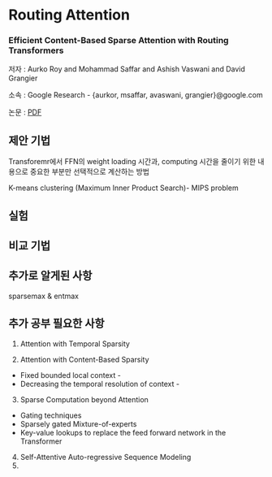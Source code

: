 # Routing Attention
### Efficient Content-Based Sparse Attention with Routing Transformers
저자 : Aurko Roy and Mohammad Saffar and Ashish Vaswani and David Grangier

소속 : Google Research - {aurkor, msaffar, avaswani, grangier}@google.com

논문 : [PDF](https://arxiv.org/pdf/2003.05997)

## 제안 기법
Transforemr에서 FFN의 weight loading 시간과, computing 시간을 줄이기 위한 내용으로 
중요한 부분만 선택적으로 계산하는 방법

K-means clustering (Maximum Inner Product Search)- MIPS problem



## 실험

## 비교 기법

## 추가로 알게된 사항
sparsemax & entmax




## 추가 공부 필요한 사항
1. Attention with Temporal Sparsity
   
2. Attention with Content-Based Sparsity

* Fixed bounded local context - 
* Decreasing the temporal resolution of context -

3. Sparse Computation beyond Attention
  * Gating techniques
  * Sparsely gated Mixture-of-experts
  * Key-value lookups to replace the feed forward network in the Transformer

4. Self-Attentive Auto-regressive Sequence Modeling
5. 
